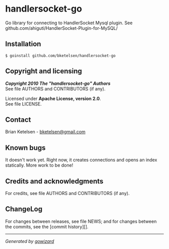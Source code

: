 handlersocket-go
================

Go library for connecting to HandlerSocket Mysql plugin.  See github.com/ahiguti/HandlerSocket-Plugin-for-MySQL/


## Installation

	$ goinstall github.com/bketelsen/handlersocket-go



## Copyright and licensing

***Copyright 2010  The "handlersocket-go" Authors***  
See file AUTHORS and CONTRIBUTORS (if any).

Licensed under **Apache License, version 2.0**.  
See file LICENSE.


## Contact

Brian Ketelsen - bketelsen@gmail.com

## Known bugs

It doesn't work yet.  Right now, it creates connections and opens an index statically.  More work to be done!


## Credits and acknowledgments

For credits, see file AUTHORS and CONTRIBUTORS (if any).

## ChangeLog

For changes between releases, see file NEWS; and for changes between the commits,
see the [commit history][].


* * *
*Generated by [gowizard](http://github.com/kless/gowizard)*

